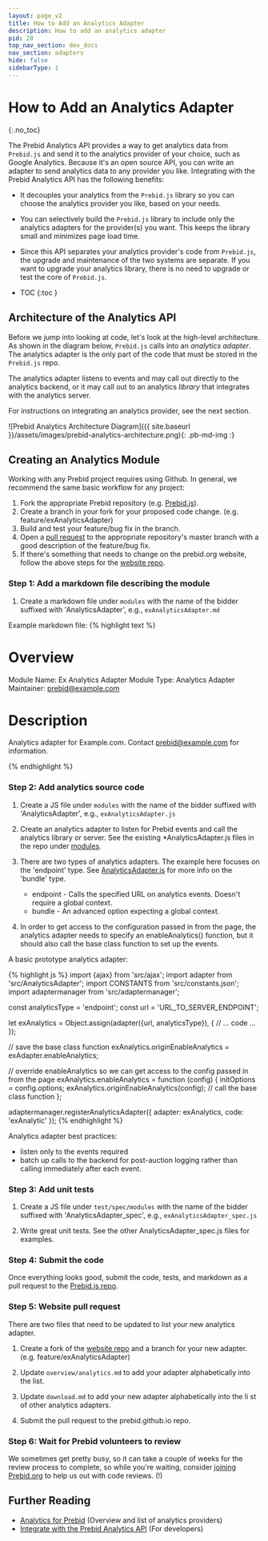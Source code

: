 ```yaml
---
layout: page_v2
title: How to Add an Analytics Adapter
description: How to add an analytics adapter
pid: 28
top_nav_section: dev_docs
nav_section: adapters
hide: false
sidebarType: 1
---
```




# How to Add an Analytics Adapter
{:.no_toc}

The Prebid Analytics API provides a way to get analytics data from `Prebid.js` and send it to the analytics provider of your choice, such as Google Analytics.  Because it's an open source API, you can write an adapter to send analytics data to any provider you like.  Integrating with the Prebid Analytics API has the following benefits:

+ It decouples your analytics from the `Prebid.js` library so you can choose the analytics provider you like, based on your needs.

+ You can selectively build the `Prebid.js` library to include only the analytics adapters for the provider(s) you want.  This keeps the library small and minimizes page load time.

+ Since this API separates your analytics provider's code from `Prebid.js`, the upgrade and maintenance of the two systems are separate.  If you want to upgrade your analytics library, there is no need to upgrade or test the core of `Prebid.js`.

* TOC
{:toc }

## Architecture of the Analytics API

Before we jump into looking at code, let's look at the high-level architecture.  As shown in the diagram below, `Prebid.js` calls into an _analytics adapter_.  The analytics adapter is the only part of the code that must be stored in the `Prebid.js` repo.

The analytics adapter listens to events and may call out directly to the analytics backend, or it may call out to an analytics _library_ that integrates with the analytics server.

For instructions on integrating an analytics provider, see the next section.

![Prebid Analytics Architecture Diagram]({{ site.baseurl }}/assets/images/prebid-analytics-architecture.png){: .pb-md-img :}

## Creating an Analytics Module

Working with any Prebid project requires using Github. In general, we recommend the same basic workflow for any project:

1. Fork the appropriate Prebid repository (e.g. [Prebid.js](https://github.com/prebid/Prebid.js)).
2. Create a branch in your fork for your proposed code change. (e.g. feature/exAnalyticsAdapter)
3. Build and test your feature/bug fix in the branch.
4. Open a [pull request](https://help.github.com/en/desktop/contributing-to-projects/creating-a-pull-request) to the appropriate repository's master branch with a good description of the feature/bug fix.
5. If there's something that needs to change on the prebid.org website, follow the above steps for the [website repo](https://github.com/prebid/prebid.github.io).

### Step 1: Add a markdown file describing the module

1. Create a markdown file under `modules` with the name of the bidder suffixed with 'AnalyticsAdapter', e.g., `exAnalyticsAdapter.md`

Example markdown file:
{% highlight text %}
# Overview

Module Name: Ex Analytics Adapter
Module Type: Analytics Adapter
Maintainer: prebid@example.com

# Description

Analytics adapter for Example.com. Contact prebid@example.com for information.

{% endhighlight %}

### Step 2: Add analytics source code

1. Create a JS file under `modules` with the name of the bidder suffixed with 'AnalyticsAdapter', e.g., `exAnalyticsAdapter.js`

2. Create an analytics adapter to listen for Prebid events and call the analytics library or server. See the existing *AnalyticsAdapter.js files in the repo under [modules](https://github.com/prebid/Prebid.js/tree/master/modules).

3. There are two types of analytics adapters. The example here focuses on the 'endpoint' type. See [AnalyticsAdapter.js](https://github.com/prebid/Prebid.js/blob/master/src/AnalyticsAdapter.js) for more info on the 'bundle' type.

    * endpoint - Calls the specified URL on analytics events. Doesn't require a global context.
    * bundle - An advanced option expecting a global context.

4. In order to get access to the configuration passed in from the page, the analytics
adapter needs to specify an enableAnalytics() function, but it should also call
the base class function to set up the events.

A basic prototype analytics adapter:

{% highlight js %}
import {ajax} from 'src/ajax';
import adapter from 'src/AnalyticsAdapter';
import CONSTANTS from 'src/constants.json';
import adaptermanager from 'src/adaptermanager';

const analyticsType = 'endpoint';
const url = 'URL_TO_SERVER_ENDPOINT';

let exAnalytics = Object.assign(adapter({url, analyticsType}), {
  // ... code ...
});

// save the base class function
exAnalytics.originEnableAnalytics = exAdapter.enableAnalytics;

// override enableAnalytics so we can get access to the config passed in from the page
exAnalytics.enableAnalytics = function (config) {
  initOptions = config.options;
  exAnalytics.originEnableAnalytics(config);  // call the base class function
};

adaptermanager.registerAnalyticsAdapter({
  adapter: exAnalytics,
  code: 'exAnalytic'
});
{% endhighlight %}

Analytics adapter best practices:

+ listen only to the events required
+ batch up calls to the backend for post-auction logging rather than calling immediately after each event.

### Step 3: Add unit tests

1. Create a JS file under `test/spec/modules` with the name of the bidder suffixed with 'AnalyticsAdapter_spec', e.g., `exAnalyticsAdapter_spec.js`

2. Write great unit tests. See the other AnalyticsAdapter_spec.js files for examples.

### Step 4: Submit the code

Once everything looks good, submit the code, tests, and markdown as a pull request to the [Prebid.js repo](https://github.com/prebid/Prebid.js).

### Step 5: Website pull request

There are two files that need to be updated to list your new analytics adapter. 

1. Create a fork of the [website repo](https://github.com/prebid/prebid.github.io) and a branch for your new adapter. (e.g. feature/exAnalyticsAdapter)

2. Update `overview/analytics.md` to add your adapter alphabetically into the list.

3. Update `download.md` to add your new adapter alphabetically into the li
st of other analytics adapters.

4. Submit the pull request to the prebid.github.io repo.

### Step 6: Wait for Prebid volunteers to review

We sometimes get pretty busy, so it can take a couple of weeks for the review process to complete, so while you're waiting, consider [joining Prebid.org](/partners/partners.html) to help us out with code reviews. (!)

## Further Reading

- [Analytics for Prebid]({{site.baseurl}}/overview/analytics.html) (Overview and list of analytics providers)
- [Integrate with the Prebid Analytics API]({{site.baseurl}}/dev-docs/integrate-with-the-prebid-analytics-api.html) (For developers)


